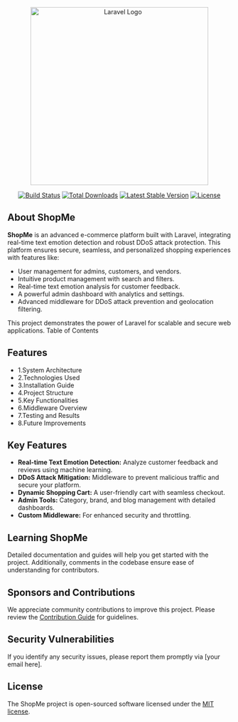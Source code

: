 <p align="center"><a href="#" target="_blank"><img src="https://raw.githubusercontent.com/laravel/art/master/logo-lockup/5%20SVG/2%20CMYK/1%20Full%20Color/laravel-logolockup-cmyk-red.svg" width="400" alt="Laravel Logo"></a></p>

<p align="center">
<a href="https://github.com/yourusername/ShopMe/actions"><img src="https://github.com/yourusername/ShopMe/workflows/tests/badge.svg" alt="Build Status"></a>
<a href="https://packagist.org/packages/yourusername/ShopMe"><img src="https://img.shields.io/packagist/dt/yourusername/ShopMe" alt="Total Downloads"></a>
<a href="https://packagist.org/packages/yourusername/ShopMe"><img src="https://img.shields.io/packagist/v/yourusername/ShopMe" alt="Latest Stable Version"></a>
<a href="https://packagist.org/packages/yourusername/ShopMe"><img src="https://img.shields.io/packagist/l/yourusername/ShopMe" alt="License"></a>
</p>

## About ShopMe

**ShopMe** is an advanced e-commerce platform built with Laravel, integrating real-time text emotion detection and robust DDoS attack protection. This platform ensures secure, seamless, and personalized shopping experiences with features like:

- User management for admins, customers, and vendors.
- Intuitive product management with search and filters.
- Real-time text emotion analysis for customer feedback.
- A powerful admin dashboard with analytics and settings.
- Advanced middleware for DDoS attack prevention and geolocation filtering.

This project demonstrates the power of Laravel for scalable and secure web applications.
Table of Contents

## Features
- 1.System Architecture
- 2.Technologies Used
- 3.Installation Guide
- 4.Project Structure
- 5.Key Functionalities
- 6.Middleware Overview
- 7.Testing and Results
- 8.Future Improvements

## Key Features
- **Real-time Text Emotion Detection:** Analyze customer feedback and reviews using machine learning.
- **DDoS Attack Mitigation:** Middleware to prevent malicious traffic and secure your platform.
- **Dynamic Shopping Cart:** A user-friendly cart with seamless checkout.
- **Admin Tools:** Category, brand, and blog management with detailed dashboards.
- **Custom Middleware:** For enhanced security and throttling.

## Learning ShopMe

Detailed documentation and guides will help you get started with the project. Additionally, comments in the codebase ensure ease of understanding for contributors.

## Sponsors and Contributions

We appreciate community contributions to improve this project. Please review the [Contribution Guide](CONTRIBUTING.md) for guidelines.

## Security Vulnerabilities

If you identify any security issues, please report them promptly via [your email here].

## License

The ShopMe project is open-sourced software licensed under the [MIT license](https://opensource.org/licenses/MIT).
